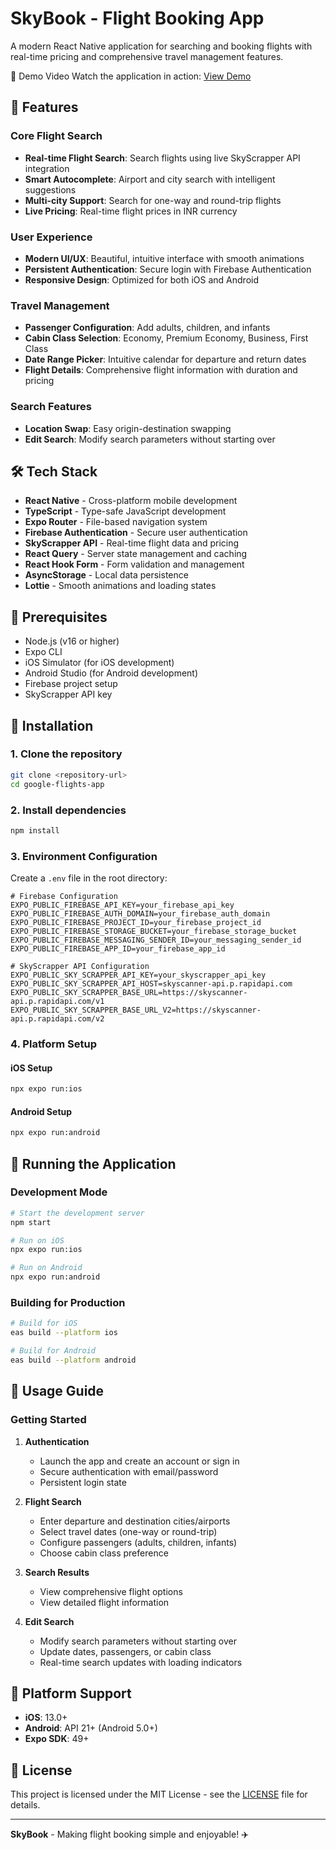 # SkyBook - Flight Booking App

A modern React Native application for searching and booking flights with real-time pricing and comprehensive travel management features.

🎥 Demo Video
Watch the application in action: [View Demo](https://www.loom.com/share/652e577c0ec842d8bdf742daa8fc6d89?sid=05527493-39ab-493a-ba0b-6cf603a69110)

## 🚀 Features

### Core Flight Search
- **Real-time Flight Search**: Search flights using live SkyScrapper API integration
- **Smart Autocomplete**: Airport and city search with intelligent suggestions
- **Multi-city Support**: Search for one-way and round-trip flights
- **Live Pricing**: Real-time flight prices in INR currency

### User Experience
- **Modern UI/UX**: Beautiful, intuitive interface with smooth animations
- **Persistent Authentication**: Secure login with Firebase Authentication
- **Responsive Design**: Optimized for both iOS and Android

### Travel Management
- **Passenger Configuration**: Add adults, children, and infants
- **Cabin Class Selection**: Economy, Premium Economy, Business, First Class
- **Date Range Picker**: Intuitive calendar for departure and return dates
- **Flight Details**: Comprehensive flight information with duration and pricing

### Search Features
- **Location Swap**: Easy origin-destination swapping
- **Edit Search**: Modify search parameters without starting over

## 🛠️ Tech Stack

- **React Native** - Cross-platform mobile development
- **TypeScript** - Type-safe JavaScript development
- **Expo Router** - File-based navigation system
- **Firebase Authentication** - Secure user authentication
- **SkyScrapper API** - Real-time flight data and pricing
- **React Query** - Server state management and caching
- **React Hook Form** - Form validation and management
- **AsyncStorage** - Local data persistence
- **Lottie** - Smooth animations and loading states

## 📱 Prerequisites

- Node.js (v16 or higher)
- Expo CLI
- iOS Simulator (for iOS development)
- Android Studio (for Android development)
- Firebase project setup
- SkyScrapper API key

## 🔧 Installation

### 1. Clone the repository
```bash
git clone <repository-url>
cd google-flights-app
```

### 2. Install dependencies
```bash
npm install
```

### 3. Environment Configuration

Create a `.env` file in the root directory:
```env
# Firebase Configuration
EXPO_PUBLIC_FIREBASE_API_KEY=your_firebase_api_key
EXPO_PUBLIC_FIREBASE_AUTH_DOMAIN=your_firebase_auth_domain
EXPO_PUBLIC_FIREBASE_PROJECT_ID=your_firebase_project_id
EXPO_PUBLIC_FIREBASE_STORAGE_BUCKET=your_firebase_storage_bucket
EXPO_PUBLIC_FIREBASE_MESSAGING_SENDER_ID=your_messaging_sender_id
EXPO_PUBLIC_FIREBASE_APP_ID=your_firebase_app_id

# SkyScrapper API Configuration
EXPO_PUBLIC_SKY_SCRAPPER_API_KEY=your_skyscrapper_api_key
EXPO_PUBLIC_SKY_SCRAPPER_API_HOST=skyscanner-api.p.rapidapi.com
EXPO_PUBLIC_SKY_SCRAPPER_BASE_URL=https://skyscanner-api.p.rapidapi.com/v1
EXPO_PUBLIC_SKY_SCRAPPER_BASE_URL_V2=https://skyscanner-api.p.rapidapi.com/v2
```

### 4. Platform Setup

#### iOS Setup
```bash
npx expo run:ios
```

#### Android Setup
```bash
npx expo run:android
```

## 🚀 Running the Application

### Development Mode
```bash
# Start the development server
npm start

# Run on iOS
npx expo run:ios

# Run on Android
npx expo run:android
```

### Building for Production
```bash
# Build for iOS
eas build --platform ios

# Build for Android
eas build --platform android
```

## 📖 Usage Guide

### Getting Started

1. **Authentication**
   - Launch the app and create an account or sign in
   - Secure authentication with email/password
   - Persistent login state

2. **Flight Search**
   - Enter departure and destination cities/airports
   - Select travel dates (one-way or round-trip)
   - Configure passengers (adults, children, infants)
   - Choose cabin class preference

3. **Search Results**
   - View comprehensive flight options
   - View detailed flight information

4. **Edit Search**
   - Modify search parameters without starting over
   - Update dates, passengers, or cabin class
   - Real-time search updates with loading indicators

## 📱 Platform Support

- **iOS**: 13.0+
- **Android**: API 21+ (Android 5.0+)
- **Expo SDK**: 49+

## 📄 License

This project is licensed under the MIT License - see the [LICENSE](LICENSE) file for details.

---

**SkyBook** - Making flight booking simple and enjoyable! ✈️ 
